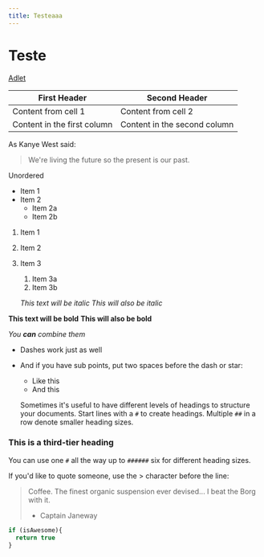 ```yaml
---
title: Testeaaa
---
```


# Teste

[Adlet](./assets/adlet.jpg)

First Header | Second Header
------------ | -------------
Content from cell 1 | Content from cell 2
Content in the first column | Content in the second column

As Kanye West said:

> We're living the future so
> the present is our past.

Unordered

* Item 1
* Item 2
  * Item 2a
  * Item 2b

1. Item 1
1. Item 2
1. Item 3
   1. Item 3a
   1. Item 3b
   
   *This text will be italic*
_This will also be italic_

**This text will be bold**
__This will also be bold__

_You **can** combine them_


- Dashes work just as well
- And if you have sub points, put two spaces before the dash or star:
  - Like this
  - And this
  
  Sometimes it's useful to have different levels of headings to structure your documents. Start lines with a `#` to create headings. Multiple `##` in a row denote smaller heading sizes.

### This is a third-tier heading

You can use one `#` all the way up to `######` six for different heading sizes.

If you'd like to quote someone, use the > character before the line:

> Coffee. The finest organic suspension ever devised... I beat the Borg with it.
> - Captain Janeway


```javascript
if (isAwesome){
  return true
}
```
